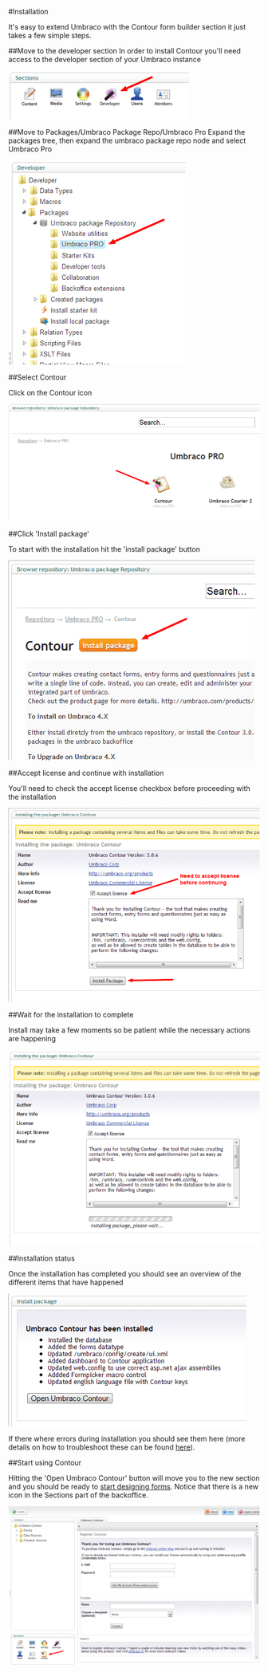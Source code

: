 #Installation

It's easy to extend Umbraco with the Contour form builder section it just takes a few simple steps.

##Move to the developer section
In order to install Contour you'll need access to the developer section of your Umbraco instance

![DeveloperSection](DeveloperSection.png)

##Move to Packages/Umbraco Package Repo/Umbraco Pro
Expand the packages tree, then expand the umbraco package repo node and select Umbraco Pro

![Umbraco Pro](DeveloperSectionPackageRepo.png)

##Select Contour

Click on the Contour icon

![Contour](DeveloperSectionPackageRepoContour.png)

##Click 'Install package'

To start with the installation hit the 'install package' button

![Contour install package](DeveloperSectionPackageRepoContourInstallPackage.png)

##Accept license and continue with installation

You'll need to check the accept license checkbox before proceeding with the installation

![Contour install package](DeveloperSectionPackageRepoContourInstallPackageAcceptLicense.png)

##Wait for the installation to complete

Install may take a few moments so be patient while the necessary actions are happening

![Contour install package](DeveloperSectionPackageRepoContourInstallPackageWait.png)

##Installation status

Once the installation has completed you should see an overview of the different items that have happened

![Contour install package](DeveloperSectionPackageRepoContourInstallPackageStatus.png)

If there where errors during installation you should see them here (more details on how to troubleshoot these can be found [here](troubleshoot.md)).

##Start using Contour

Hitting the 'Open Umbraco Contour' button will move you to the new section and you should be ready to [start designing forms](../Editor/Creating-a-Form/index.md). Notice that there is a new icon in the Sections part of the backoffice.

![Contour install package](DeveloperSectionPackageRepoContourInstallPackageComplete.png)




